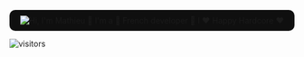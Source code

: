 

<p align="center" style="background-color:#0f0f0f; padding:10px; border-radius:10px;">
  <img src="https://github.com/matyo91/matyo91/raw/main/assets/github.gif" alt="Hi, I'm Mathieu 👋 I'm a 🚀 French developer 🚀 I ❤️ Happy Hardcore ❤️" >
</p>




![visitors](https://vbr.nathanchung.dev/badge?page_id=Raymo111.Raymo111&color=00cf00)


